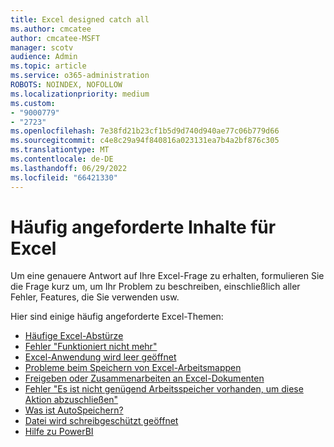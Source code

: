 ```yaml
---
title: Excel designed catch all
ms.author: cmcatee
author: cmcatee-MSFT
manager: scotv
audience: Admin
ms.topic: article
ms.service: o365-administration
ROBOTS: NOINDEX, NOFOLLOW
ms.localizationpriority: medium
ms.custom:
- "9000779"
- "2723"
ms.openlocfilehash: 7e38fd21b23cf1b5d9d740d940ae77c06b779d66
ms.sourcegitcommit: c4e8c29a94f840816a023131ea7b4a2bf876c305
ms.translationtype: MT
ms.contentlocale: de-DE
ms.lasthandoff: 06/29/2022
ms.locfileid: "66421330"
---
```

# <a name="commonly-requested-content-for-excel"></a>Häufig angeforderte Inhalte für Excel

Um eine genauere Antwort auf Ihre Excel-Frage zu erhalten, formulieren Sie die Frage kurz um, um Ihr Problem zu beschreiben, einschließlich aller Fehler, Features, die Sie verwenden usw. 

Hier sind einige häufig angeforderte Excel-Themen:

- [Häufige Excel-Abstürze](https://support.office.com/article/Excel-not-responding-hangs-freezes-or-stops-working-37E7D3C9-9E84-40BF-A805-4CA6853A1FF4)
- [Fehler "Funktioniert nicht mehr"](https://support.office.com/client/52bd7985-4e99-4a35-84c8-2d9b8301a2fa)
- [Excel-Anwendung wird leer geöffnet](https://docs.microsoft.com/office/troubleshoot/excel/excel-opens-blank)
- [Probleme beim Speichern von Excel-Arbeitsmappen](https://docs.microsoft.com/office/troubleshoot/excel/issue-when-save-excel-workbooks)
- [Freigeben oder Zusammenarbeiten an Excel-Dokumenten](https://support.office.com/article/7152aa8b-b791-414c-a3bb-3024e46fb104)
- [Fehler "Es ist nicht genügend Arbeitsspeicher vorhanden, um diese Aktion abzuschließen"](https://docs.microsoft.com/office/troubleshoot/excel/available-resources-errors)
- [Was ist AutoSpeichern?](https://support.office.com/article/6d6bd723-ebfd-4e40-b5f6-ae6e8088f7a5)
- [Datei wird schreibgeschützt geöffnet](https://support.office.com/article/why-did-my-file-open-read-only-3ab4b792-da50-4b38-8628-14c64e1f1d15)
- [Hilfe zu PowerBI](https://powerbi.microsoft.com/support/)